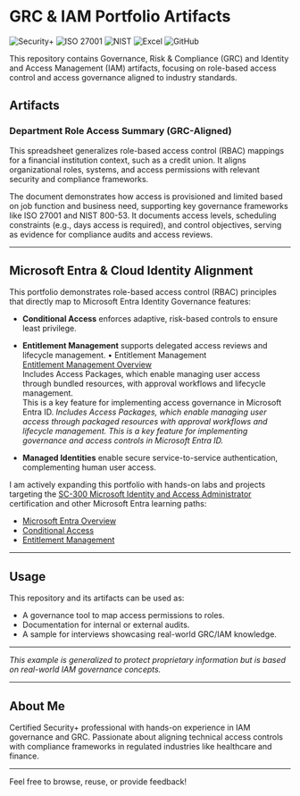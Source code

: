 # GRC & IAM Portfolio Artifacts

![Security+](https://img.shields.io/badge/Cert-Security%2B-brightgreen)
![ISO 27001](https://img.shields.io/badge/Standard-ISO%202700-blue)
![NIST](https://img.shields.io/badge/Framework-NIST-orange)
![Excel](https://img.shields.io/badge/Tool-Excel-green)
![GitHub](https://img.shields.io/badge/Platform-GitHub-black)

This repository contains Governance, Risk & Compliance (GRC) and Identity and Access Management (IAM) artifacts, focusing on role-based access control and access governance aligned to industry standards.

## Artifacts

### Department Role Access Summary (GRC-Aligned)

This spreadsheet generalizes role-based access control (RBAC) mappings for a financial institution context, such as a credit union. It aligns organizational roles, systems, and access permissions with relevant security and compliance frameworks.

The document demonstrates how access is provisioned and limited based on job function and business need, supporting key governance frameworks like ISO 27001 and NIST 800-53. It documents access levels, scheduling constraints (e.g., days access is required), and control objectives, serving as evidence for compliance audits and access reviews.

---

## Microsoft Entra & Cloud Identity Alignment

This portfolio demonstrates role-based access control (RBAC) principles that directly map to Microsoft Entra Identity Governance features:

- **Conditional Access** enforces adaptive, risk-based controls to ensure least privilege.  
- **Entitlement Management** supports delegated access reviews and lifecycle management.
  • Entitlement Management  
  [Entitlement Management Overview](https://learn.microsoft.com/en-us/azure/active-directory/governance/entitlement-management-overview)  
  Includes Access Packages, which enable managing user access through bundled resources, with approval workflows and lifecycle management.  
  This is a key feature for implementing access governance in Microsoft Entra ID.
  *Includes Access Packages, which enable managing user access through packaged resources with approval workflows and lifecycle management. This is a key feature for implementing governance and access controls in Microsoft Entra ID.*

- **Managed Identities** enable secure service-to-service authentication, complementing human user access.

I am actively expanding this portfolio with hands-on labs and projects targeting the [SC-300 Microsoft Identity and Access Administrator](https://learn.microsoft.com/en-us/certifications/exams/sc-300/) certification and other Microsoft Entra learning paths:  

- [Microsoft Entra Overview](https://learn.microsoft.com/en-us/entra/)  
- [Conditional Access](https://learn.microsoft.com/en-us/azure/active-directory/conditional-access/overview)  
- [Entitlement Management](https://learn.microsoft.com/en-us/azure/active-directory/governance/entitlement-management-overview)  

---

## Usage

This repository and its artifacts can be used as:

- A governance tool to map access permissions to roles.  
- Documentation for internal or external audits.  
- A sample for interviews showcasing real-world GRC/IAM knowledge.  

---

*This example is generalized to protect proprietary information but is based on real-world IAM governance concepts.*

---

## About Me

Certified Security+ professional with hands-on experience in IAM governance and GRC. Passionate about aligning technical access controls with compliance frameworks in regulated industries like healthcare and finance.

---

Feel free to browse, reuse, or provide feedback!
